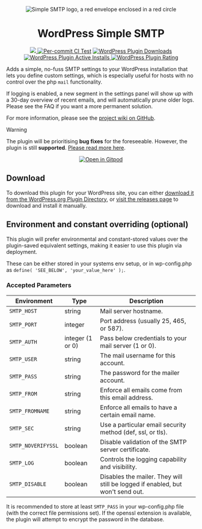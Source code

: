 <p align="center">
  <img src="https://blog.soupbowl.io/assets/img/wp-ssmtp-150x150.webp" alt="Simple SMTP logo, a red envelope enclosed in a red circle" />
</p>

<h1 align="center">WordPress Simple SMTP</h1>

<p align="center">
  <a href="https://www.codefactor.io/repository/github/soup-bowl/wp-simple-smtp"><img src="https://www.codefactor.io/repository/github/soup-bowl/wp-simple-smtp/badge" />
  <a href="https://github.com/soup-bowl/wp-simple-smtp/actions/workflows/test.yml"><img src="https://github.com/soup-bowl/wp-simple-smtp/actions/workflows/test.yml/badge.svg" alt="Per-commit CI Test" /></a>
  <a href="https://wordpress.org/plugins/simple-smtp/">
  <img src="https://img.shields.io/wordpress/plugin/dm/simple-smtp?logo=wordpress&color=blue" alt="WordPress Plugin Downloads" />
  <img src="https://img.shields.io/wordpress/plugin/installs/simple-smtp?logo=wordpress&color=blue" alt="WordPress Plugin Active Installs" />
  <img src="https://img.shields.io/wordpress/plugin/rating/simple-smtp?logo=wordpress&color=blue" alt="WordPress Plugin Rating" />
  </a>
</p>

Adds a simple, no-fuss SMTP settings to your WordPress installation that lets you define custom settings, which is especially useful for hosts with no control over the php `mail` functionality.

If logging is enabled, a new segment in the settings panel will show up with a 30-day overview of recent emails, and will automatically prune older logs. Please see the FAQ if you want a more permanent solution.

For more information, please see the [project wiki on GitHub](https://github.com/soup-bowl/wp-simple-smtp/wiki).

> [!WARNING]  
> The plugin will be prioritising **bug fixes** for the foreseeable. However, the plugin is still **supported**. [Please read more here](https://blog.soupbowl.io/2023/12/state-of-open-source).

<p align="center">
  <a href="https://gitpod.io/#https://github.com/soup-bowl/wp-simple-smtp"><img src="https://gitpod.io/button/open-in-gitpod.svg" alt="Open in Gitpod" /></a>
</p>

## Download

To download this plugin for your WordPress site, you can either [download it from the WordPress.org Plugin Directory](https://wordpress.org/plugins/simple-smtp/), or [visit the releases page](https://github.com/soup-bowl/wp-simple-smtp/releases/latest) to download and install it manually. 

## Environment and constant overriding (optional)

This plugin will prefer environmental and constant-stored values over the plugin-saved equivalent settings, making it easier to use this plugin via deployment.

These can be either stored in your systems env setup, or in wp-config.php as `define( 'SEE_BELOW', 'your_value_here' );`.

### Accepted Parameters
  
Environment         | Type             | Description
--------------------|------------------|------------
`SMTP_HOST`         | string           | Mail server hostname.
`SMTP_PORT`         | integer          | Port address (usually 25, 465, or 587).
`SMTP_AUTH`         | integer (1 or 0) | Pass below credentials to your mail server (1 or 0).
`SMTP_USER`         | string           | The mail username for this account.
`SMTP_PASS`         | string           | The password for the mailer account.
`SMTP_FROM`         | string           | Enforce all emails come from this email address.
`SMTP_FROMNAME`     | string           | Enforce all emails to have a certain email name.
`SMTP_SEC`          | string           | Use a particular email security method (def, ssl, or tls).
`SMTP_NOVERIFYSSL`  | boolean          | Disable validation of the SMTP server certificate.
`SMTP_LOG`          | boolean          | Controls the logging capability and visibility.
`SMTP_DISABLE`      | boolean          | Disables the mailer. They will still be logged if enabled, but won't send out.

It is recommended to store at least `SMTP_PASS` in your wp-config.php file (with the correct file permissions set). If the openssl extension is available, the plugin will attempt to encrypt the password in the database.
